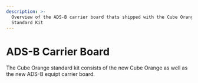 ```yaml
---
description: >-
  Overview of the ADS-B carrier board thats shipped with the Cube Orange
  Standard Kit
---
```


# ADS-B Carrier Board

The Cube Orange standard kit consists of the new Cube Orange as well as the new ADS-B equipt carrier board. 



